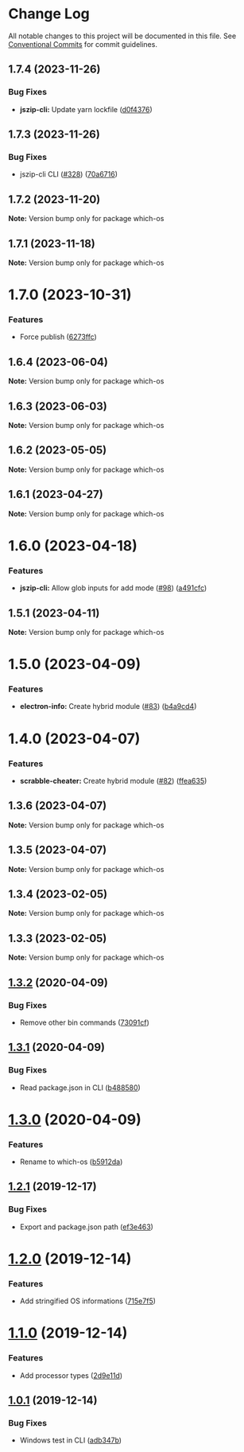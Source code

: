 # Change Log

All notable changes to this project will be documented in this file.
See [Conventional Commits](https://conventionalcommits.org) for commit guidelines.

## 1.7.4 (2023-11-26)


### Bug Fixes

* **jszip-cli:** Update yarn lockfile ([d0f4376](https://github.com/ffflorian/node-packages/commit/d0f43769a11e8ce376cfce0375a17616d48fe6cf))





## 1.7.3 (2023-11-26)


### Bug Fixes

* jszip-cli CLI ([#328](https://github.com/ffflorian/node-packages/issues/328)) ([70a6716](https://github.com/ffflorian/node-packages/commit/70a6716697cb85b14af967d0587aca662b90d212))





## 1.7.2 (2023-11-20)

**Note:** Version bump only for package which-os





## 1.7.1 (2023-11-18)

**Note:** Version bump only for package which-os





# 1.7.0 (2023-10-31)


### Features

* Force publish ([6273ffc](https://github.com/ffflorian/node-packages/commit/6273ffc7fd6b44807c5409f746b5daa91bebbb17))





## 1.6.4 (2023-06-04)

**Note:** Version bump only for package which-os





## 1.6.3 (2023-06-03)

**Note:** Version bump only for package which-os





## 1.6.2 (2023-05-05)

**Note:** Version bump only for package which-os





## 1.6.1 (2023-04-27)

**Note:** Version bump only for package which-os





# 1.6.0 (2023-04-18)


### Features

* **jszip-cli:** Allow glob inputs for add mode ([#98](https://github.com/ffflorian/node-packages/issues/98)) ([a491cfc](https://github.com/ffflorian/node-packages/commit/a491cfcb04d9abdb8e0b2c9995a0de63f05510d9))





## 1.5.1 (2023-04-11)

**Note:** Version bump only for package which-os





# 1.5.0 (2023-04-09)


### Features

* **electron-info:** Create hybrid module ([#83](https://github.com/ffflorian/node-packages/issues/83)) ([b4a9cd4](https://github.com/ffflorian/node-packages/commit/b4a9cd469cdd21da520ce1d02c878359c0546340))





# 1.4.0 (2023-04-07)


### Features

* **scrabble-cheater:** Create hybrid module ([#82](https://github.com/ffflorian/node-packages/issues/82)) ([ffea635](https://github.com/ffflorian/node-packages/commit/ffea6358e04ce5280f38a1ef4dd1271bb37e422e))





## 1.3.6 (2023-04-07)

**Note:** Version bump only for package which-os





## 1.3.5 (2023-04-07)

**Note:** Version bump only for package which-os





## 1.3.4 (2023-02-05)

**Note:** Version bump only for package which-os





## 1.3.3 (2023-02-05)

**Note:** Version bump only for package which-os





## [1.3.2](https://github.com/ffflorian/which-os/compare/v1.3.1...v1.3.2) (2020-04-09)


### Bug Fixes

* Remove other bin commands ([73091cf](https://github.com/ffflorian/which-os/commit/73091cf))

## [1.3.1](https://github.com/ffflorian/which-os/compare/v1.3.0...v1.3.1) (2020-04-09)


### Bug Fixes

* Read package.json in CLI ([b488580](https://github.com/ffflorian/which-os/commit/b488580))

# [1.3.0](https://github.com/ffflorian/which-os/compare/v1.2.1...v1.3.0) (2020-04-09)


### Features

* Rename to which-os ([b5912da](https://github.com/ffflorian/which-os/commit/b5912da))

## [1.2.1](https://github.com/ffflorian/which-os/compare/v1.2.0...v1.2.1) (2019-12-17)

### Bug Fixes

- Export and package.json path ([ef3e463](https://github.com/ffflorian/which-os/commit/ef3e463))

# [1.2.0](https://github.com/ffflorian/which-os/compare/v1.1.0...v1.2.0) (2019-12-14)

### Features

- Add stringified OS informations ([715e7f5](https://github.com/ffflorian/which-os/commit/715e7f5))

# [1.1.0](https://github.com/ffflorian/which-os/compare/v1.0.1...v1.1.0) (2019-12-14)

### Features

- Add processor types ([2d9e11d](https://github.com/ffflorian/which-os/commit/2d9e11d))

## [1.0.1](https://github.com/ffflorian/which-os/compare/v1.0.0...v1.0.1) (2019-12-14)

### Bug Fixes

- Windows test in CLI ([adb347b](https://github.com/ffflorian/which-os/commit/adb347b))
